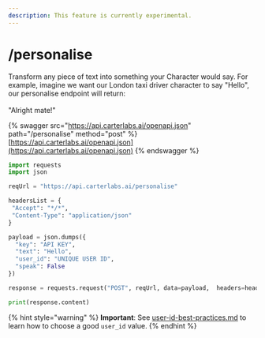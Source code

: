 ```yaml
---
description: This feature is currently experimental.
---
```


# /personalise

Transform any piece of text into something your Character would say. For example, imagine we want our London taxi driver character to say "Hello", our personalise endpoint will return:\
\
"Alright mate!"

{% swagger src="https://api.carterlabs.ai/openapi.json" path="/personalise" method="post" %}
[https://api.carterlabs.ai/openapi.json](https://api.carterlabs.ai/openapi.json)
{% endswagger %}

```python
import requests
import json

reqUrl = "https://api.carterlabs.ai/personalise"

headersList = {
 "Accept": "*/*",
 "Content-Type": "application/json" 
}

payload = json.dumps({
  "key": "API KEY",
  "text": "Hello",
  "user_id": "UNIQUE USER ID",
  "speak": False
})

response = requests.request("POST", reqUrl, data=payload,  headers=headersList)

print(response.content)
```

{% hint style="warning" %}
**Important**: See [user-id-best-practices.md](../concepts/user/user-id-best-practices.md "mention") to learn how to choose a good `user_id` value.
{% endhint %}
